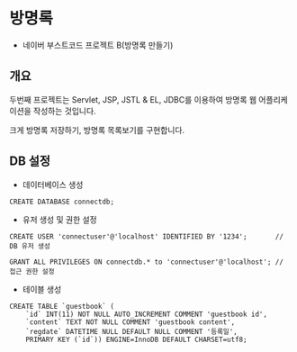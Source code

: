 # 방명록

  - 네이버 부스트코드 프로젝트 B(방명록 만들기)
  
## 개요

두번째 프로젝트는 Servlet, JSP, JSTL & EL, JDBC를 이용하여 방명록 웹 어플리케이션을 작성하는 것입니다.

크게 방명록 저장하기, 방명록 목록보기를 구현합니다.

## DB 설정

  - 데이터베이스 생성
  ```git
  CREATE DATABASE connectdb;
  ```

  - 유저 생성 및 권한 설정
  ```git
  CREATE USER 'connectuser'@'localhost' IDENTIFIED BY '1234';       // DB 유저 생성
  
  GRANT ALL PRIVILEGES ON connectdb.* to 'connectuser'@'localhost'; // 접근 권한 설정
  ```

  - 테이블 생성
  ```git
  CREATE TABLE `guestbook` (
      `id` INT(11) NOT NULL AUTO_INCREMENT COMMENT 'guestbook id',
      `content` TEXT NOT NULL COMMENT 'guestbook content',
      `regdate` DATETIME NULL DEFAULT NULL COMMENT '등록일',
      PRIMARY KEY (`id`)) ENGINE=InnoDB DEFAULT CHARSET=utf8;
  ```